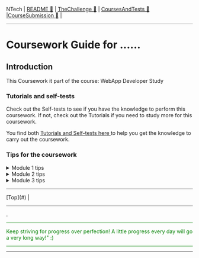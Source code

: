 
NTech | [README ](README.md#)[  🔵](README) | [TheChallenge ](TheChallenge.md#)[  🔵](TheChallenge) | [CoursesAndTests ](CoursesAndTests.md#)[  🔵](CoursesAndTests) |[CourseSubmission ](CourseSubmission.md#)[  🔵](CourseSubmission) | 

<hr style="background: gray" />

# Coursework Guide for ......

## Introduction

This Coursework it part of the course: WebApp Developer Study


### Tutorials and self-tests

Check out the Self-tests to see if you have the knowledge to perform this coursework.
If not, check out the Tutorials if you need to study more for this coursework.

You find both [Tutorials and Self-tests here ](Tutorials.md) to help you get the knowledge to carry out the coursework.

### Tips for the coursework

<details><summary>Module 1 tips</summary>

- ...
- ...

Check the tutorial on [HTML-tutorial](https://www.w3schools.com/html/default.asp) for more details.

</details>

<details><summary>Module 2 tips</summary>

- ...
- ...

Check the tutorial on [HTML-tutorial](https://www.w3schools.com/html/default.asp) for more details.

</details>

<details><summary>Module 3 tips</summary>

- ...
- ...

Check the tutorial on [HTML-tutorial](https://www.w3schools.com/html/default.asp) for more details.

</details>


<hr style="background: gray" /> 
 [Top](#) | 
<hr style="background: gray" /> 

.

<hr style="background: green" /> 
<span style="color: green">
Keep striving for progress over perfection! A little progress every day will go a very long way!" :)
</span>
<hr style="background: green" /> 

---

